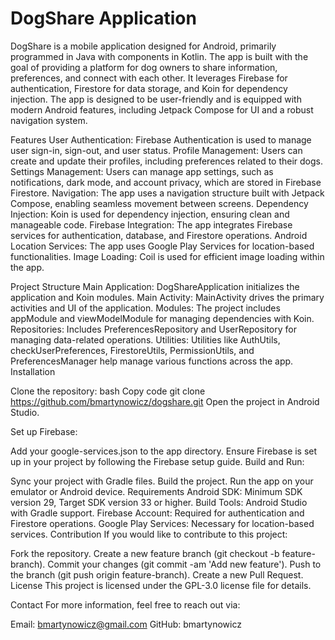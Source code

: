 # DogShare Application

DogShare is a mobile application designed for Android, primarily programmed in Java with components in Kotlin. The app is built with the goal of providing a platform for dog owners to share information, preferences, and connect with each other. It leverages Firebase for authentication, Firestore for data storage, and Koin for dependency injection. The app is designed to be user-friendly and is equipped with modern Android features, including Jetpack Compose for UI and a robust navigation system.

Features
User Authentication: Firebase Authentication is used to manage user sign-in, sign-out, and user status.
Profile Management: Users can create and update their profiles, including preferences related to their dogs.
Settings Management: Users can manage app settings, such as notifications, dark mode, and account privacy, which are stored in Firebase Firestore.
Navigation: The app uses a navigation structure built with Jetpack Compose, enabling seamless movement between screens.
Dependency Injection: Koin is used for dependency injection, ensuring clean and manageable code.
Firebase Integration: The app integrates Firebase services for authentication, database, and Firestore operations.
Android Location Services: The app uses Google Play Services for location-based functionalities.
Image Loading: Coil is used for efficient image loading within the app.

Project Structure
Main Application: DogShareApplication initializes the application and Koin modules.
Main Activity: MainActivity drives the primary activities and UI of the application.
Modules: The project includes appModule and viewModelModule for managing dependencies with Koin.
Repositories: Includes PreferencesRepository and UserRepository for managing data-related operations.
Utilities: Utilities like AuthUtils, checkUserPreferences, FirestoreUtils, PermissionUtils, and PreferencesManager help manage various functions across the app.
Installation

Clone the repository:
bash
Copy code
git clone https://github.com/bmartynowicz/dogshare.git
Open the project in Android Studio.

Set up Firebase:

Add your google-services.json to the app directory.
Ensure Firebase is set up in your project by following the Firebase setup guide.
Build and Run:

Sync your project with Gradle files.
Build the project.
Run the app on your emulator or Android device.
Requirements
Android SDK: Minimum SDK version 29, Target SDK version 33 or higher.
Build Tools: Android Studio with Gradle support.
Firebase Account: Required for authentication and Firestore operations.
Google Play Services: Necessary for location-based services.
Contribution
If you would like to contribute to this project:

Fork the repository.
Create a new feature branch (git checkout -b feature-branch).
Commit your changes (git commit -am 'Add new feature').
Push to the branch (git push origin feature-branch).
Create a new Pull Request.
License
This project is licensed under the GPL-3.0 license file for details.

Contact
For more information, feel free to reach out via:

Email: bmartynowicz@gmail.com
GitHub: bmartynowicz